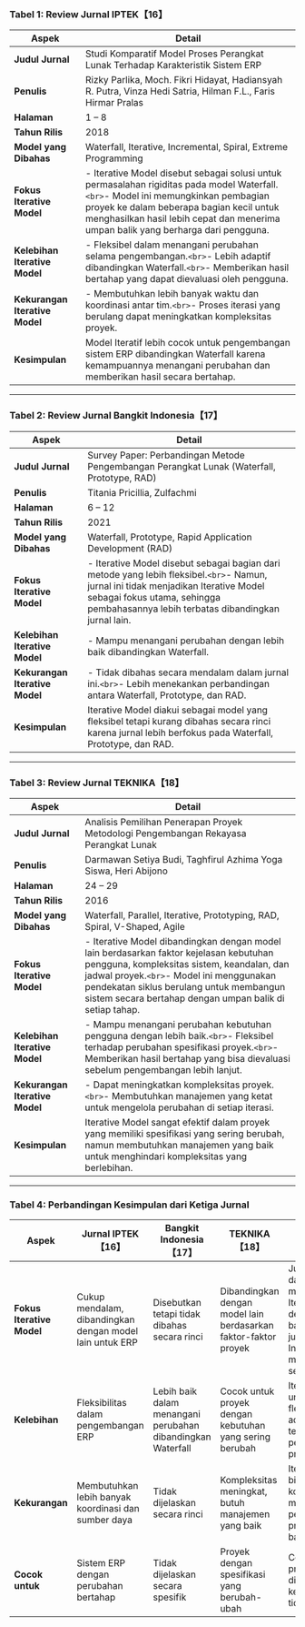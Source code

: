 ### **Tabel 1: Review Jurnal IPTEK**【16】

| **Aspek**                      | **Detail**                                                                                                                                                                                                                                                       |
| ------------------------------------ | ---------------------------------------------------------------------------------------------------------------------------------------------------------------------------------------------------------------------------------------------------------------------- |
| **Judul Jurnal**               | Studi Komparatif Model Proses Perangkat Lunak Terhadap Karakteristik Sistem ERP                                                                                                                                                                                        |
| **Penulis**                    | Rizky Parlika, Moch. Fikri Hidayat, Hadiansyah R. Putra, Vinza Hedi Satria, Hilman F.L., Faris Hirmar Pralas                                                                                                                                                           |
| **Halaman**                    | 1 – 8                                                                                                                                                                                                                                                                 |
| **Tahun Rilis**                | 2018                                                                                                                                                                                                                                                                   |
| **Model yang Dibahas**         | Waterfall, Iterative, Incremental, Spiral, Extreme Programming                                                                                                                                                                                                         |
| **Fokus Iterative Model**      | - Iterative Model disebut sebagai solusi untuk permasalahan rigiditas pada model Waterfall.`<br>`- Model ini memungkinkan pembagian proyek ke dalam beberapa bagian kecil untuk menghasilkan hasil lebih cepat dan menerima umpan balik yang berharga dari pengguna. |
| **Kelebihan Iterative Model**  | - Fleksibel dalam menangani perubahan selama pengembangan.`<br>`- Lebih adaptif dibandingkan Waterfall.`<br>`- Memberikan hasil bertahap yang dapat dievaluasi oleh pengguna.                                                                                      |
| **Kekurangan Iterative Model** | - Membutuhkan lebih banyak waktu dan koordinasi antar tim.`<br>`- Proses iterasi yang berulang dapat meningkatkan kompleksitas proyek.                                                                                                                               |
| **Kesimpulan**                 | Model Iteratif lebih cocok untuk pengembangan sistem ERP dibandingkan Waterfall karena kemampuannya menangani perubahan dan memberikan hasil secara bertahap.                                                                                                          |

---

### **Tabel 2: Review Jurnal Bangkit Indonesia**【17】

| **Aspek**                      | **Detail**                                                                                                                                                                                                            |
| ------------------------------------ | --------------------------------------------------------------------------------------------------------------------------------------------------------------------------------------------------------------------------- |
| **Judul Jurnal**               | Survey Paper: Perbandingan Metode Pengembangan Perangkat Lunak (Waterfall, Prototype, RAD)                                                                                                                                  |
| **Penulis**                    | Titania Pricillia, Zulfachmi                                                                                                                                                                                                |
| **Halaman**                    | 6 – 12                                                                                                                                                                                                                     |
| **Tahun Rilis**                | 2021                                                                                                                                                                                                                        |
| **Model yang Dibahas**         | Waterfall, Prototype, Rapid Application Development (RAD)                                                                                                                                                                   |
| **Fokus Iterative Model**      | - Iterative Model disebut sebagai bagian dari metode yang lebih fleksibel.`<br>`- Namun, jurnal ini tidak menjadikan Iterative Model sebagai fokus utama, sehingga pembahasannya lebih terbatas dibandingkan jurnal lain. |
| **Kelebihan Iterative Model**  | - Mampu menangani perubahan dengan lebih baik dibandingkan Waterfall.                                                                                                                                                       |
| **Kekurangan Iterative Model** | - Tidak dibahas secara mendalam dalam jurnal ini.`<br>`- Lebih menekankan perbandingan antara Waterfall, Prototype, dan RAD.                                                                                              |
| **Kesimpulan**                 | Iterative Model diakui sebagai model yang fleksibel tetapi kurang dibahas secara rinci karena jurnal lebih berfokus pada Waterfall, Prototype, dan RAD.                                                                     |

---

### **Tabel 3: Review Jurnal TEKNIKA**【18】

| **Aspek**                      | **Detail**                                                                                                                                                                                                                                                                          |
| ------------------------------------ | ----------------------------------------------------------------------------------------------------------------------------------------------------------------------------------------------------------------------------------------------------------------------------------------- |
| **Judul Jurnal**               | Analisis Pemilihan Penerapan Proyek Metodologi Pengembangan Rekayasa Perangkat Lunak                                                                                                                                                                                                      |
| **Penulis**                    | Darmawan Setiya Budi, Taghfirul Azhima Yoga Siswa, Heri Abijono                                                                                                                                                                                                                           |
| **Halaman**                    | 24 – 29                                                                                                                                                                                                                                                                                  |
| **Tahun Rilis**                | 2016                                                                                                                                                                                                                                                                                      |
| **Model yang Dibahas**         | Waterfall, Parallel, Iterative, Prototyping, RAD, Spiral, V-Shaped, Agile                                                                                                                                                                                                                 |
| **Fokus Iterative Model**      | - Iterative Model dibandingkan dengan model lain berdasarkan faktor kejelasan kebutuhan pengguna, kompleksitas sistem, keandalan, dan jadwal proyek.`<br>`- Model ini menggunakan pendekatan siklus berulang untuk membangun sistem secara bertahap dengan umpan balik di setiap tahap. |
| **Kelebihan Iterative Model**  | - Mampu menangani perubahan kebutuhan pengguna dengan lebih baik.`<br>`- Fleksibel terhadap perubahan spesifikasi proyek.`<br>`- Memberikan hasil bertahap yang bisa dievaluasi sebelum pengembangan lebih lanjut.                                                                    |
| **Kekurangan Iterative Model** | - Dapat meningkatkan kompleksitas proyek.`<br>`- Membutuhkan manajemen yang ketat untuk mengelola perubahan di setiap iterasi.                                                                                                                                                          |
| **Kesimpulan**                 | Iterative Model sangat efektif dalam proyek yang memiliki spesifikasi yang sering berubah, namun membutuhkan manajemen yang baik untuk menghindari kompleksitas yang berlebihan.                                                                                                          |

---

### **Tabel 4: Perbandingan Kesimpulan dari Ketiga Jurnal**

| **Aspek**                 | **Jurnal IPTEK**【16】                             | **Bangkit Indonesia**【17】                           | **TEKNIKA**【18】                                         | **Kesimpulan Umum**                                                                                                                    |
| ------------------------------- | -------------------------------------------------------- | ----------------------------------------------------------- | --------------------------------------------------------------- | -------------------------------------------------------------------------------------------------------------------------------------------- |
| **Fokus Iterative Model** | Cukup mendalam, dibandingkan dengan model lain untuk ERP | Disebutkan tetapi tidak dibahas secara rinci                | Dibandingkan dengan model lain berdasarkan faktor-faktor proyek | Jurnal TEKNIKA dan IPTEK membahas Iterative Model dengan cukup baik, sementara jurnal Bangkit Indonesia hanya menyebutkannya secara singkat. |
| **Kelebihan**             | Fleksibilitas dalam pengembangan ERP                     | Lebih baik dalam menangani perubahan dibandingkan Waterfall | Cocok untuk proyek dengan kebutuhan yang sering berubah         | Iterative Model unggul dalam fleksibilitas dan adaptasi terhadap perubahan proyek.                                                           |
| **Kekurangan**            | Membutuhkan lebih banyak koordinasi dan sumber daya      | Tidak dijelaskan secara rinci                               | Kompleksitas meningkat, butuh manajemen yang baik               | Iterative Model bisa lebih kompleks dan membutuhkan pengelolaan proyek yang baik.                                                            |
| **Cocok untuk**           | Sistem ERP dengan perubahan bertahap                     | Tidak dijelaskan secara spesifik                            | Proyek dengan spesifikasi yang berubah-ubah                     | Cocok untuk proyek yang dinamis dengan kebutuhan yang tidak tetap.                                                                           |
